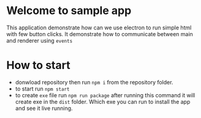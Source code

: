 # Welcome to sample app

This application demonstrate how can we use electron to run simple html with few button clicks. It demonstrate how to communicate between main and renderer using `events`

# How to start

* donwload repository then run `npm i` from the repository folder.
* to start run `npm start`
* to create `exe` file run `npm run package` after running this command it will create exe in the `dist` folder. Which exe you can run to install the app and see it live running. 
